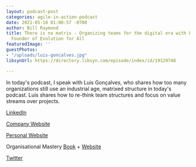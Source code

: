 ```yaml
---
layout: podcast-post
categories: agile-in-action-podcast
date: 2021-05-18 01:00:57 -0700
author: Bill Raymond
title: There is no matrix - Organizing teams for the digital era with Luis Gonçalves,
  Founder of Evolution for All
featuredImage: ''
guestPhotos:
- "/uploads/luis-goncalves.jpg"
libsynUrl: https://directory.libsyn.com/episode/index/id/19129748

---
```

In today's podcast, I speak with Luis Gonçalves, who shares how too many organizations still use an industrial age, matrixed structure in today's podcast. Luis shares how to re-think team structures and focus on value streams over projects.

[LinkedIn](linkedin.com/in/luismsg "LinkedIn")

[Company Website](evolution4all.com "Company Website")

[Personal Website](luis-goncalves.com "Personal Website")

Organisational Mastery [Book](https://www.amazon.com/Organisational-Mastery-development-blueprint-executive-ebook/dp/B07X8KYZ1K/ref=sr_1_1?dchild=1&keywords=organisational+mastery&qid=1621230592&sr=8-1 "Book") + [Website ](https://www.organisationalmastery.com/ "Website")

[Twitter](https://twitter.com/lgoncalves1979 "Twitter")